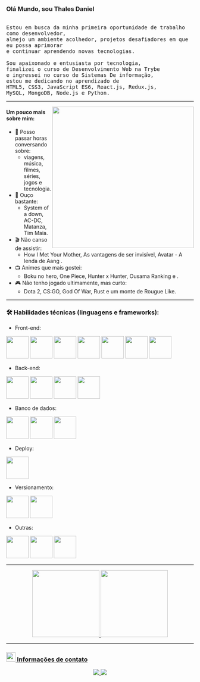 ###  Olá Mundo, sou Thales Daniel

<p align="start" >
  <samp>
  	<br>Estou em busca da minha primeira oportunidade de trabalho como desenvolvedor,
  	<br>almejo um ambiente acolhedor, projetos desafiadores em que eu possa aprimorar 
  	<br>e continuar aprendendo novas tecnologias.
    <br>
  	<br>Sou apaixonado e entusiasta por tecnologia,
  	<br>finalizei o curso de Desenvolvimento Web na Trybe
    <br>e ingressei no curso de Sistemas De informação, 
    <br>estou me dedicando no aprendizado de
  	<br>HTML5, CSS3, JavaScript ES6, React.js, Redux.js,
  	<br>MySQL, MongoDB, Node.js e Python.
  </samp>
</p>

---
<img align="right" src="https://i.pinimg.com/originals/e4/26/70/e426702edf874b181aced1e2fa5c6cde.gif" width="380px"/>

#### **Um pouco mais sobre mim:**

- 💬 Posso passar horas conversando sobre:
    - viagens, música, filmes, séries, jogos e tecnologia.
- 🎵 Ouço bastante:
    - System of a down, AC-DC, Matanza, Tim Maia.
- 🎬 Não canso de assistir:
    - How I Met Your Mother, As vantagens de ser invisível, Avatar - A lenda de Aang .
- 📺 Animes que mais gostei:
    - Boku no hero, One Piece, Hunter x Hunter, Ousama Ranking e .
- 🎮 Não tenho jogado ultimamente, mas curto:
    - Dota 2, CS:GO, God Of War, Rust e um monte de Rougue Like.

---
### 🛠️ Habilidades técnicas (linguagens e frameworks):
- Front-end:
<p align="left">
  <img width="60" height="60" src="https://cdn.jsdelivr.net/gh/devicons/devicon/icons/html5/html5-original-wordmark.svg" />
  <img width="60" height="60" src="https://cdn.jsdelivr.net/gh/devicons/devicon/icons/css3/css3-original-wordmark.svg" />
  <img width="60" height="60" src="https://cdn.jsdelivr.net/gh/devicons/devicon/icons/javascript/javascript-original.svg"/>
  <img width="60" height="60" src="https://cdn.jsdelivr.net/gh/devicons/devicon/icons/react/react-original-wordmark.svg"/>
  <img width="60" height="60" src="https://cdn.jsdelivr.net/gh/devicons/devicon/icons/redux/redux-original.svg"/>
  <img width="60" height="60" src="https://cdn.jsdelivr.net/gh/devicons/devicon/icons/jest/jest-plain.svg" />
  <img width="60" height="60" src="https://cdn.jsdelivr.net/gh/devicons/devicon/icons/bootstrap/bootstrap-plain-wordmark.svg" />
  
</p>

- Back-end:
<p align="left">
  <img width="60" height="60" src="https://cdn.jsdelivr.net/gh/devicons/devicon/icons/nodejs/nodejs-original.svg"/>
  <img width="60" height="60" src="https://cdn.jsdelivr.net/gh/devicons/devicon/icons/express/express-original-wordmark.svg"/>
  <img width="60" height="60" src="https://cdn.jsdelivr.net/gh/devicons/devicon/icons/socketio/socketio-original.svg"/>
  <img width="60" height="60" src="https://cdn.jsdelivr.net/gh/devicons/devicon/icons/mocha/mocha-plain.svg"/>
</p>

- Banco de dados:
<p align="left">
  <img width="60" height="60" src="https://cdn.jsdelivr.net/gh/devicons/devicon/icons/mysql/mysql-original.svg"/>
  <img width="60" height="60" src="https://cdn.jsdelivr.net/gh/devicons/devicon/icons/mongodb/mongodb-original-wordmark.svg"/>
  <img width="60" height="60" src="https://cdn.jsdelivr.net/gh/devicons/devicon/icons/sequelize/sequelize-original.svg"/>
</p>

- Deploy:
<p align="left">
  <img width="60" height="60" src="https://cdn.jsdelivr.net/gh/devicons/devicon/icons/heroku/heroku-original-wordmark.svg""/>
</p>

- Versionamento:
<p align="left">
  <img width="60" height="60" src="https://cdn.jsdelivr.net/gh/devicons/devicon/icons/github/github-original.svg"/>
  <img width="60" height="60" src="https://cdn.jsdelivr.net/gh/devicons/devicon/icons/git/git-original.svg"/>
</p>

- Outras:
<p align="left">
  <img width="60" height="60"  src="https://cdn.jsdelivr.net/gh/devicons/devicon/icons/python/python-original-wordmark.svg"/>
  <img width="60" height="60"  src="https://cdn.jsdelivr.net/gh/devicons/devicon/icons/linux/linux-original.svg"/>
  <img width="60" height="60"  src="https://cdn.jsdelivr.net/gh/devicons/devicon/icons/bash/bash-original.svg"/> 
  
</p>

---

<div align="center">
  <a href="https://github.com/Thales-Daniel">
  <img height="180em" src="https://github-readme-stats.vercel.app/api?username=Thales-Daniel&show_icons=true&theme=react&include_all_commits=true&count_private=true"/>
  <img height="180em" src="https://github-readme-stats.vercel.app/api/top-langs/?username=Thales-Daniel&layout=compact&langs_count=7&theme=react"/>
</div>
  
---
###  <img src="https://bit.ly/handshake-gif" height="25px"/> Informações de contato
<p align="center">
    <a href = "mailto:thalesdanielomenabatista@gmail.com"><img src="https://img.shields.io/badge/-Gmail-%23333?style=for-the-badge&logo=gmail&logoColor=white" target="_blank">
   <a href="https://www.linkedin.com/in/thales-daniel/" target="_blank"><img src="https://img.shields.io/badge/-LinkedIn-%230077B5?style=for-the-badge&logo=linkedin&logoColor=white" target="_blank"></a>
</p>
